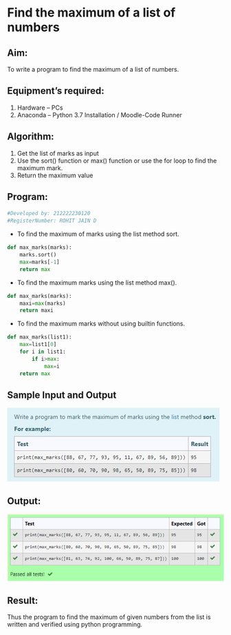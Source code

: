 # Find the maximum of a list of numbers
## Aim:
To write a program to find the maximum of a list of numbers.
## Equipment’s required:
1.	Hardware – PCs
2.	Anaconda – Python 3.7 Installation / Moodle-Code Runner
## Algorithm:
1.	Get the list of marks as input
2.	Use the sort() function or max() function or use the for loop to find the maximum mark.
3.	Return the maximum value
## Program:
```Python
#Developed by: 212222230120
#RegisterNumber: ROHIT JAIN D
```
- To find the maximum of marks using the list method sort.
```Python
def max_marks(marks):
    marks.sort()
    max=marks[-1]
    return max
```

- To find the maximum marks using the list method max().
```Python
def max_marks(marks):
    maxi=max(marks)
    return maxi
```

- To find the maximum marks without using builtin functions.
```Python
def max_marks(list1):
    max=list1[0]
    for i in list1:
        if i>max:
            max=i
    return max
```
## Sample Input and Output
![output](./images/max_marks1.jpg)   
## Output:
![output](./images/output.png) 
## Result:
Thus the program to find the maximum of given numbers from the list is written and verified using python programming.